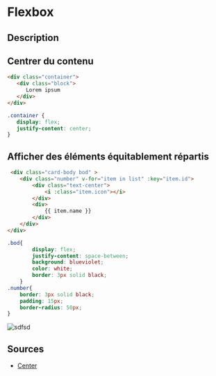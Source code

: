 # Flexbox

## Description


## Centrer du contenu

```html
<div class="container">
   <div class="block">
      Lorem ipsum
   </div>
</div>
```

```css
.container {
   display: flex;
   justify-content: center;
}
```

## Afficher des éléments équitablement répartis 

```html
 <div class="card-body bod" >
    <div class="number" v-for="item in list" :key="item.id">
        <div class="text-center">
            <i :class="item.icon"></i>
        </div>
        <div>
            {{ item.name }}
        </div>
    </div>
</div>
```

```css
.bod{
        display: flex;
        justify-content: space-between;
        background: blueviolet;
        color: white;
        border: 3px solid black;
    }
.number{
    border: 3px solid black;
    padding: 15px;
    border-radius: 50px;
}
```

![sdfsd]('./img1.png')


## Sources

* [Center](https://www.design-fluide.com/02-08-2018/centrer-horizontalement-flexbox/)
